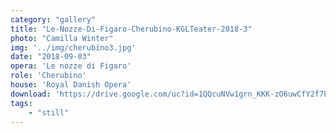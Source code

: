 ```yaml
---
category: "gallery"
title: "Le-Nozze-Di-Figaro-Cherubino-KGLTeater-2018-3"
photo: "Camilla Winter"
img: '../img/cherubino3.jpg'
date: "2018-09-03"
opera: 'Le nozze di Figaro'
role: 'Cherubino'
house: 'Royal Danish Opera'
download: 'https://drive.google.com/uc?id=1QQcuNVw1grn_KKK-zO6uwCfY2f7Pw2wi&export=download'
tags:
    - "still"
---
```

